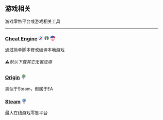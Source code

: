 ## 游戏相关

游戏零售平台或游戏相关工具

---

### [Cheat Engine](http://www.cheatengine.org/) ![](/assets/图片2.png) ![](/assets/open-source-icon.png) ![](/assets/united-states.png)

通过简单脚本修改破译本地游戏

###### ⚠️默认下载其它无害应用

### [Origin](https://www.origin.com/en-in/store/) ![](/assets/earth-globe.png)

类似于Steam，但属于EA

### [Steam](http://store.steampowered.com/) ![](/assets/earth-globe.png)

最大在线游戏零售平台


